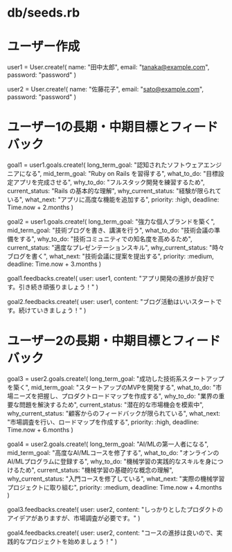 # db/seeds.rb

# ユーザー作成
user1 = User.create!(
  name: "田中太郎",
  email: "tanaka@example.com",
  password: "password"
)

user2 = User.create!(
  name: "佐藤花子",
  email: "sato@example.com",
  password: "password"
)

# ユーザー1の長期・中期目標とフィードバック
goal1 = user1.goals.create!(
  long_term_goal: "認知されたソフトウェアエンジニアになる",
  mid_term_goal: "Ruby on Rails を習得する",
  what_to_do: "目標設定アプリを完成させる",
  why_to_do: "フルスタック開発を練習するため",
  current_status: "Rails の基本的な理解",
  why_current_status: "経験が限られている",
  what_next: "アプリに高度な機能を追加する",
  priority: :high,
  deadline: Time.now + 2.months
)

goal2 = user1.goals.create!(
  long_term_goal: "強力な個人ブランドを築く",
  mid_term_goal: "技術ブログを書き、講演を行う",
  what_to_do: "技術会議の準備をする",
  why_to_do: "技術コミュニティでの知名度を高めるため",
  current_status: "適度なプレゼンテーションスキル",
  why_current_status: "時々ブログを書く",
  what_next: "技術会議に提案を提出する",
  priority: :medium,
  deadline: Time.now + 3.months
)

goal1.feedbacks.create!(
  user: user1,
  content: "アプリ開発の進捗が良好です。引き続き頑張りましょう！"
)

goal2.feedbacks.create!(
  user: user1,
  content: "ブログ活動はいいスタートです。続けていきましょう！"
)

# ユーザー2の長期・中期目標とフィードバック
goal3 = user2.goals.create!(
  long_term_goal: "成功した技術系スタートアップを築く",
  mid_term_goal: "スタートアップのMVPを開発する",
  what_to_do: "市場ニーズを把握し、プロダクトロードマップを作成する",
  why_to_do: "業界の重要な問題を解決するため",
  current_status: "潜在的な市場機会を模索中",
  why_current_status: "顧客からのフィードバックが限られている",
  what_next: "市場調査を行い、ロードマップを作成する",
  priority: :high,
  deadline: Time.now + 6.months
)

goal4 = user2.goals.create!(
  long_term_goal: "AI/MLの第一人者になる",
  mid_term_goal: "高度なAI/MLコースを修了する",
  what_to_do: "オンラインのAI/MLプログラムに登録する",
  why_to_do: "機械学習の実践的なスキルを身につけるため",
  current_status: "機械学習の基礎的な概念の理解",
  why_current_status: "入門コースを修了している",
  what_next: "実際の機械学習プロジェクトに取り組む",
  priority: :medium,
  deadline: Time.now + 4.months
)

goal3.feedbacks.create!(
  user: user2,
  content: "しっかりとしたプロダクトのアイデアがありますが、市場調査が必要です。"
)

goal4.feedbacks.create!(
  user: user2,
  content: "コースの進捗は良いので、実践的なプロジェクトを始めましょう！"
)



